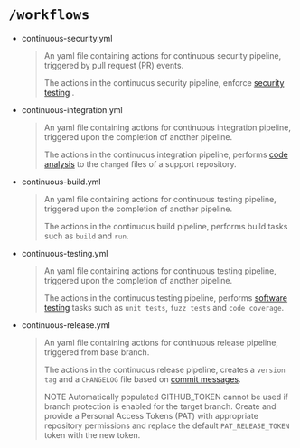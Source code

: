 # `/workflows`

- continuous-security.yml
  > An yaml file containing actions for continuous security pipeline, triggered by pull request (PR) events.
  >
  > The actions in the continuous security pipeline, enforce [security testing](https://sentenz.github.io/guide/internal/about/xops.html#4-devsecops) .

- continuous-integration.yml
  > An yaml file containing actions for continuous integration pipeline, triggered upon the completion of another pipeline.
  >
  > The actions in the continuous integration pipeline, performs [code analysis](https://sentenz.github.io/guide/internal/about/software-analysis.html) to the `changed` files of a support repository.

- continuous-build.yml
  > An yaml file containing actions for continuous testing pipeline, triggered upon the completion of another pipeline.
  >
  > The actions in the continuous build pipeline, performs build tasks such as `build` and `run`.

- continuous-testing.yml
  > An yaml file containing actions for continuous testing pipeline, triggered upon the completion of another pipeline.
  >
  > The actions in the continuous testing pipeline, performs [software testing](https://sentenz.github.io/guide/internal/about/software-testing.html) tasks such as `unit tests`, `fuzz tests` and `code coverage`.

- continuous-release.yml
  > An yaml file containing actions for continuous release pipeline, triggered from base branch.
  >
  > The actions in the continuous release pipeline, creates a `version tag` and a `CHANGELOG` file based on [commit messages](https://sentenz.github.io/guide/internal/guideline/commit-message-guide.html).
  >
  > NOTE Automatically populated GITHUB_TOKEN cannot be used if branch protection is enabled for the target branch. Create and provide a Personal Access Tokens (PAT) with appropriate repository permissions and replace the default `PAT_RELEASE_TOKEN` token with the new token.
